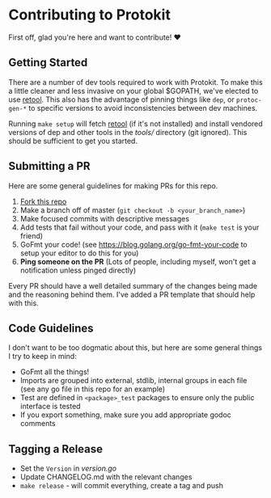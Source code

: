 # Contributing to Protokit

First off, glad you're here and want to contribute! :heart:

## Getting Started

There are a number of dev tools required to work with Protokit. To make this a little cleaner and less invasive on your
global $GOPATH, we've elected to use [retool]. This also has the advantage of pinning things like `dep`, or
`protoc-gen-*` to specific versions to avoid inconsistencies between dev machines.

Running `make setup` will fetch [retool] (if it's not installed) and install vendored versions of dep and other tools in
the _tools/_ directory (git ignored). This should be sufficient to get you started.

## Submitting a PR

Here are some general guidelines for making PRs for this repo.

1. [Fork this repo](https://github.com/aggronmagi/protokit/fork)
1. Make a branch off of master (`git checkout -b <your_branch_name>`)
1. Make focused commits with descriptive messages
1. Add tests that fail without your code, and pass with it (`make test` is your friend)
1. GoFmt your code! (see <https://blog.golang.org/go-fmt-your-code> to setup your editor to do this for you)
1. **Ping someone on the PR** (Lots of people, including myself, won't get a notification unless pinged directly)

Every PR should have a well detailed summary of the changes being made and the reasoning behind them. I've added a
PR template that should help with this.

## Code Guidelines

I don't want to be too dogmatic about this, but here are some general things I try to keep in mind:

* GoFmt all the things!
* Imports are grouped into external, stdlib, internal groups in each file (see any go file in this repo for an example)
* Test are defined in `<package>_test` packages to ensure only the public interface is tested
* If you export something, make sure you add appropriate godoc comments

## Tagging a Release

* Set the `Version` in _version.go_
* Update CHANGELOG.md with the relevant changes
* `make release` - will commit everything, create a tag and push

[retool]: https://github.com/twitchtv/retool
